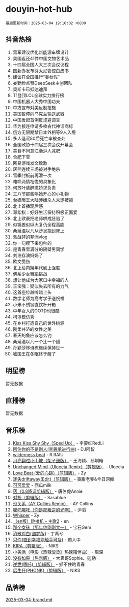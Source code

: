 # douyin-hot-hub

`最后更新时间：2025-03-04 19:16:02 +0800`

## 抖音热榜

1. 雷军建议优化新能源车牌设计
1. 美国返还41件中国文物艺术品
1. 十四届全国人大三次会议议程
1. 国新办发布芬太尼管控白皮书
1. 建议在全国推行“春秋假”
1. 娄勤俭点赞DeepSeek主创团队
1. 奥斯卡已抵达迪拜
1. T1登顶LOL全球实力排行榜
1. 中国机器人大秀中国功夫
1. 中方宣布对美反制措施
1. 美国暂停向乌克兰输送武器
1. 中国发起首例反规避调查
1. 华为接连申请多枚古代神话商标
1. 俄方无限期禁日本外相等9人入境
1. 多人造谣80后死亡率被查处
1. 全国政协十四届三次会议开幕会
1. 美食不同意江浙沪人减肥
1. 合肥下雪
1. 网易游戏发文致歉
1. 灰熊连续三场被对手绝杀
1. 雪季封板前再滑一次
1. 难哄两情相悦的具象化
1. 何苏叶装醉撒娇求负责
1. 三八节那些哄她开心的小礼物
1. 台媒曝王大陆涉嫌杀人未遂被抓
1. 北上首播观后感
1. 邓紫棋：好好生活保持积极正面爱
1. 北上欧豪把老师哄成胚胎了
1. 似锦姜似纵火复仇全程高能
1. 桑延温以凡从沙发抱到床上
1. 蓝战非的非洲vlog
1. 你一句瘦下来包帅的
1. 是青春里满分的隔壁男同学
1. 刘浩存演妈妈了
1. 欧文受伤
1. 北上给内娱年代剧上强度
1. 佛系少女舞蹈挑战
1. 想让他成为大家口中幸福的人
1. 王宝强：疑似失去所有的力气
1. 这首座位越听越上头
1. 数学老师为高考学子送祝福
1. 小米不锈钢直饮杯开箱
1. 中年女人的OOTD也很酷
1. 柯淳模仿秀
1. 在乡村打造自己的世外桃源
1. 刚柔并济的女性之美
1. 春天的鱼应该怎么钓
1. 桑延温以凡一个比一个醋
1. 孙颖莎林诗栋继续保持世一
1. 嘘国王在冬眠终于醒了

## 明星榜

暂无数据

## 直播榜

暂无数据

## 音乐榜

1. [Kiss Kiss Shy Shy（Sped Up）](https://sf3-cdn-tos.douyinstatic.com/obj/tos-cn-ve-2774/oYpXDAeGgQK0zfPaji7iKUixpCXFGILeLGmvYA) - 李要红RedLi
1. [困住你的不是别人(李羲承进行曲)](https://sf5-hl-cdn-tos.douyinstatic.com/obj/tos-cn-ve-2774/okWrrVL1iQGZbfHVeCPAe7IaerYfM2jEQi5mNI) - DJ阿智
1. [wilderness beat](https://sf3-cdn-tos.douyinstatic.com/obj/tos-cn-ve-2774/o0oBmODSFCpfFdLRGzAAFC2ah9AIMEQfAOueVE) - R.RAIU
1. [月亮翻过小山坡（架子鼓版）](https://sf3-cdn-tos.douyinstatic.com/obj/tos-cn-ve-2774/oMNeN2LYSVP6MMtoAQFGfeQDeftQqYPEErIl8Y) - 王海颖、孙圳翰
1. [Unchanged Mind（Uloeeia Remix）（剪辑版）](https://sf3-cdn-tos.douyinstatic.com/obj/tos-cn-ve-2774/oIHYu1YfsziJqmggAqBsXOiiI2Y1QB6I61RsMW) - Uloeeia
1. [Love Beat  (爱的心跳）（剪辑版）](https://sf5-hl-cdn-tos.douyinstatic.com/obj/tos-cn-ve-2774/oUlARwvEINIisZ9nCnKMZiYFGfCCYLtDADDBge) - Zy
1. [迷失driftaway(Edit)（剪辑版）](https://sf3-cdn-tos.douyinstatic.com/obj/tos-cn-ve-2774/ogaa1xGNeFO6FCaMgO8PzzAceEI4fBLDMi15H3) - 喪甜老爹&今日网抑
1. [可可爱爱](https://sf3-cdn-tos.douyinstatic.com/obj/tos-cn-ve-2774/0deb1e75aea643b9927ba26aaafa29dd) - 西瓜milk
1. [落（0.8降调剪辑版）](https://sf3-cdn-tos.douyinstatic.com/obj/tos-cn-ve-2774/ociN0WUv3APijBYr6DUmAHmdkZ5MjM6gIF3iA) - 唐伯虎Annie
1. [对视（剪辑版）](https://sf3-cdn-tos.douyinstatic.com/obj/tos-cn-ve-2774/ogKtIhiB0WfAa18F9z3uWODMtZi2ysB1VuAIsQ) - Sasablue
1. [没关系（AY Collins Remix）](https://sf3-cdn-tos.douyinstatic.com/obj/tos-cn-ve-2774/oIBbI5Ghw4zdUCQMJrDEFaAQilZP3EIDSi7MW) - AY Collins
1. [哪吒哪吒（你是那叛逆的光啊）](https://sf3-cdn-tos.douyinstatic.com/obj/tos-cn-ve-2774/oUkQCgCDnBanFehFEFQDxCQntAOIfp9gyZYFVo) - 沪滔
1. [Whisper](https://sf3-cdn-tos.douyinstatic.com/obj/tos-cn-ve-2774/oEeYKDxIDCFuArkftgkGqCnG7xZtRC2rEMKBQi) - Zy
1. [（en版）跳楼机 - 主歌2](https://sf3-cdn-tos.douyinstatic.com/obj/tos-cn-ve-2774/oklN6GvgQ2L8DpPeaAGf1gPeyKzjXFwHIwoCZv) - en
1. [那个女孩（那年你刚刚大一）](https://sf3-cdn-tos.douyinstatic.com/obj/tos-cn-ve-2774/o4IZw7TlivwiBBBMA2rIgWrGNIrjFroh6bPqQ) - 宝石Gem
1. [消散对白(圆梦版)](https://sf3-cdn-tos.douyinstatic.com/obj/tos-cn-ve-2774/og4jB5I5IizzoZVAAAzWgBMAsMDWoArfwBOiFs) - 丁禹兮
1. [只你(直到幸福能触手可及)](https://sf3-cdn-tos.douyinstatic.com/obj/tos-cn-ve-2774/o0lBkRDzFTeaVSUz3ZZSCBVtZ5DIMQGfgmEAuE) - 颜人中
1. [KIRA（剪辑版）](https://sf3-cdn-tos.douyinstatic.com/obj/tos-cn-ve-2774/o0Bq3TvdHqOfzihWrHyABMociuMA3Inwsbx9Wi) - NIKS
1. [小美满（电影《热辣滚烫》热辣陪伴曲）](https://sf3-cdn-tos.douyinstatic.com/obj/tos-cn-ve-2774/o0GAn2lSgfZIDUgtevCGDQYnFg4CwnrBaxbTZL) - 周深
1. [没有如果（热恋版）](https://sf5-hl-cdn-tos.douyinstatic.com/obj/tos-cn-ve-2774/o4iETqbxIThtCXlBeV0DfAhZsbCFGhagYupnMx) - 大表哥Sophie、迦勒
1. [逆世(哪吒)（剪辑版）](https://sf3-cdn-tos.douyinstatic.com/obj/tos-cn-ve-2774/oMIEZAfEogrLnzfDWMBiZKCWuXIUFLtRDsOFWs) - 抓不住旳青春
1. [后生仔(PHONK)（剪辑版）](https://sf3-cdn-tos.douyinstatic.com/obj/tos-cn-ve-2774/o0TzmfumdQAJ1aGG9F5LfTXIYeGcqYKRPAeFdJ) - NIKS

## 品牌榜

[2025-03-04-brand.md](2025-03-04-brand.md)
